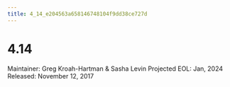 ```yaml
---
title: 4_14_e204563a658146748104f9dd38ce727d
---
```


# 4.14

Maintainer: Greg Kroah-Hartman & Sasha Levin
Projected EOL: Jan, 2024
Released: November 12, 2017